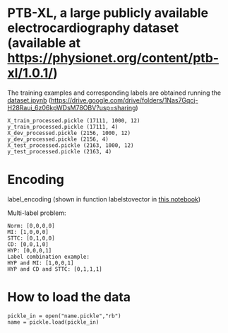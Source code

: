 # PTB-XL, a large publicly available electrocardiography dataset (available at https://physionet.org/content/ptb-xl/1.0.1/) 
 
The training examples and corresponding labels are obtained running the [dataset.ipynb](https://github.com/HemaxiN/DL_ECG_Classification/blob/main/Dataset/dataset.ipynb) (https://drive.google.com/drive/folders/1Nas7Gqcj-H28Raui_6z06kpWDsM78OBV?usp=sharing)
 
```
X_train_processed.pickle (17111, 1000, 12)
y_train_processed.pickle (17111, 4)
X_dev_processed.pickle (2156, 1000, 12)
y_dev_processed.pickle (2156, 4)
X_test_processed.pickle (2163, 1000, 12)
y_test_processed.pickle (2163, 4)
```
 
# Encoding 

label_encoding (shown in function labelstovector in [this notebook](https://github.com/HemaxiN/DL_ECG_Classification/blob/main/Dataset/dataset.ipynb))

Multi-label problem:

```
Norm: [0,0,0,0]
MI: [1,0,0,0]
STTC: [0,1,0,0]
CD: [0,0,1,0]
HYP: [0,0,0,1]
Label combination example:
HYP and MI: [1,0,0,1]
HYP and CD and STTC: [0,1,1,1]
```

# How to load the data 

```
pickle_in = open("name.pickle","rb") 
name = pickle.load(pickle_in)
```
